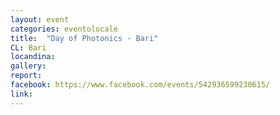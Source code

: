 ```yaml
---
layout: event
categories: eventolocale
title:  "Day of Photonics - Bari"
CL: Bari
locandina:
gallery:
report:
facebook: https://www.facebook.com/events/542936599230615/
link: 
---
```

